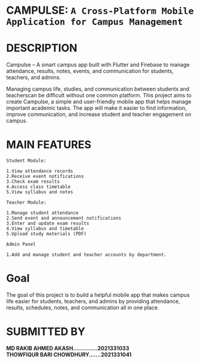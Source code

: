 # CAMPULSE: ```A Cross-Platform Mobile Application for Campus Management```




# DESCRIPTION

Campulse – A smart campus app built with Flutter and Firebase to manage attendance, results, notes, events, and communication for students, teachers, and admins.

Managing campus life, studies, and communication between students and teacherscan be difficult without one common platform. 
This project aims to create Campulse, a simple and user-friendly mobile app that helps manage important academic tasks.
The app will make it easier to find information, improve communication, and increase student and teacher engagement on campus.


# MAIN FEATURES

```Student Module:```

    1.View attendance records
    2.Receive event notifications
    3.Check exam results
    4.Access class timetable
    5.View syllabus and notes
  
```Teacher Module:```

    1.Manage student attendance
    2.Send event and announcement notifications
    3.Enter and update exam results
    4.View syllabus and timetable
    5.Upload study materials (PDF)
 
```Admin Panel```

    1.Add and manage student and teacher accounts by department.
   

# Goal

The goal of this project is to build a helpful mobile app that makes campus life easier for students, teachers, 
and admins by providing attendance, results, schedules, notes, and communication all in one place.

# SUBMITTED BY
**MD RAKIB AHMED AKASH…………..2021331033<br>**
**THOWFIQUR BARI CHOWDHURY…….2021331041**
